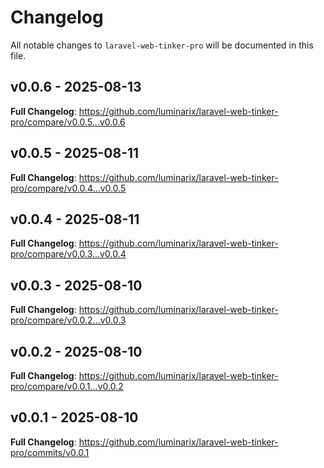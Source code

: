 # Changelog

All notable changes to `laravel-web-tinker-pro` will be documented in this file.

## v0.0.6 - 2025-08-13

**Full Changelog**: https://github.com/luminarix/laravel-web-tinker-pro/compare/v0.0.5...v0.0.6

## v0.0.5 - 2025-08-11

**Full Changelog**: https://github.com/luminarix/laravel-web-tinker-pro/compare/v0.0.4...v0.0.5

## v0.0.4 - 2025-08-11

**Full Changelog**: https://github.com/luminarix/laravel-web-tinker-pro/compare/v0.0.3...v0.0.4

## v0.0.3 - 2025-08-10

**Full Changelog**: https://github.com/luminarix/laravel-web-tinker-pro/compare/v0.0.2...v0.0.3

## v0.0.2 - 2025-08-10

**Full Changelog**: https://github.com/luminarix/laravel-web-tinker-pro/compare/v0.0.1...v0.0.2

## v0.0.1 - 2025-08-10

**Full Changelog**: https://github.com/luminarix/laravel-web-tinker-pro/commits/v0.0.1
